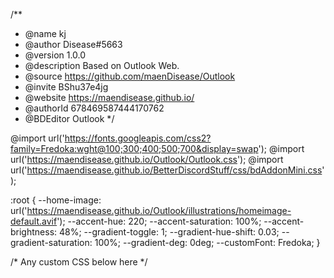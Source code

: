 /**
 * @name kj
 * @author Disease#5663
 * @version 1.0.0
 * @description Based on Outlook Web.
 * @source https://github.com/maenDisease/Outlook
 * @invite BShu37e4jg
 * @website https://maendisease.github.io/
 * @authorId 678469587444170762
 * @BDEditor Outlook
*/

@import url('https://fonts.googleapis.com/css2?family=Fredoka:wght@100;300;400;500;700&display=swap');
@import url('https://maendisease.github.io/Outlook/Outlook.css');
@import url('https://maendisease.github.io/BetterDiscordStuff/css/bdAddonMini.css');

:root {
  --home-image: url('https://maendisease.github.io/Outlook/illustrations/homeimage-default.avif');
  --accent-hue: 220;
  --accent-saturation: 100%;
  --accent-brightness: 48%;
  --gradient-toggle: 1;
  --gradient-hue-shift: 0.03;
  --gradient-saturation: 100%;
  --gradient-deg: 0deg;
  --customFont: Fredoka;
}

/* Any custom CSS below here */


